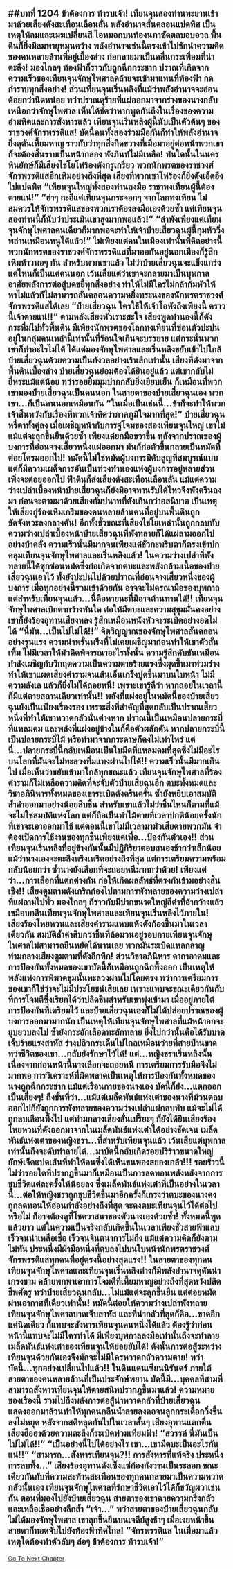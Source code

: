 ##บทที่ 1204 ข้าต้องการ ท้ารบเจ้า!
เทียนจุนสองท่านทะยานเข้ามาด้วยเสียงดังสะเทือนเลือนลั่น พลังอำนาจสั่นคลอนแปดทิศ เป็นเหตุให้ลมและเมฆเปลี่ยนสี ไอหมอกบนท้องนภาซัดตลบอบอวล พื้นดินก็ยิ่งมีลมพายุหมุนคว้าง พลังอำนาจเช่นนี้ตรงเข้าไปชักนำความคิดของคนหลายล้านที่อยู่เบื้องล่าง ก่อกลายมาเป็นคลื่นกระเพื่อมที่น่าตะลึง!
มองไกลๆ ท้องฟ้าก็ราวกับถูกฉีกกระชาก ปราณที่เกิดจากความเร็วของเทียนจุนจักษุไพศาลคล้ายจะเข้ามาแทนที่ท้องฟ้า กดกำราบทุกสิ่งอย่าง!
ส่วนเทียนจุนเริ่นหลิงที่แม้ว่าพลังอำนาจจะอ่อนด้อยกว่านิดหน่อย ทว่าปราณดุร้ายที่แผ่ออกมาจากร่างของนางกลับเหนือกว่าจักษุไพศาล เห็นได้ชัดว่าหากพูดกันถึงในเรื่องของความอำมหิตและการสังหารแล้ว เทียนจุนเริ่นหลิงผู้นี้นับเป็นตัวต้นๆ ของราชวงศ์จักรพรรดิแส!
บัดนี้คนทั้งสองร่วมมือกันก็ทำให้พลังอำนาจยิ่งดุดันเหี้ยมหาญ ราวกับว่าทุกสิ่งกีดขวางที่เมื่อมาอยู่ต่อหน้าพวกเขาก็จะต้องสิ้นราบเป็นหน้ากลอง พังภินท์ไม่มีเหลือ!
ทันใดนั้นในนครหินยักษ์ก็มีเสียงไชโยโห่ร้องดังกรูเกรียว พวกนักพรตของราชวงศ์จักรพรรดิแสฮึกเหิมอย่างถึงที่สุด เสียงที่พวกเขาโห่ร้องก็ยิ่งดังเอ็ดอึงไปแปดทิศ
“เทียนจุนใหญ่ทั้งสองท่านลงมือ ราชาทงเทียนผู้นี้ต้องตายแน่!”
“ฮ่าๆ กะอีแค่เทียนจุนกระจอกๆ จากโลกทงเทียน ไม่สมควรให้จักรพรรดิแสของพวกเราต้องลงมือเองด้วยซ้ำ แค่เทียนจุนสองท่านนี้ก็นับว่าประเมินเขาสูงมากพอแล้ว!”
“ลำพังเพียงแค่เทียนจุนจักษุไพศาลคนเดียวก็มากพอจะทำให้เจ้าป๋ายเสี่ยวฉุนผู้นี้กุมหัววิ่งพล่านเหมือนหนูได้แล้ว!”
ไม่เพียงแต่คนในเมืองเท่านั้นที่คิดอย่างนี้ พวกนักพรตของราชวงศ์จักรพรรดิแสที่มาออกันอยู่นอกเมืองก็รู้สึกเหิมห้าวพอๆ กัน สำหรับพวกเขาแล้ว ไม่ว่าป๋ายเสี่ยวฉุนจะแข็งแกร่งแค่ไหนก็เป็นแค่คนนอก เว้นเสียแต่ว่าเขาจะกลายมาเป็นบุพกาล อาศัยพลังการต่อสู้บดขยี้ทุกสิ่งอย่าง ทำให้ไม่มีใครไม่กล้าก้มหัวให้ หาไม่แล้วก็ไม่สามารถสั่นคลอนความหยิ่งทระนงของนักพรตราชวงศ์จักรพรรดิแสได้เลย
“ป๋ายเสี่ยวฉุน ใครใช้ให้เจ้าโอหังถึงเพียงนี้ คราวนี้เจ้าตายแน่!!” ตามหลังเสียงหัวเราะสะใจ เสียงพูดทำนองนี้ก็ดังกระหึ่มไปทั่วพื้นดิน
มีเพียงนักพรตของโลกทงเทียนที่ซ่อนตัวปะปนอยู่ในกลุ่มคนเหล่านี้เท่านั้นที่ร้อนใจเกินจะบรรยาย แต่กระนั้นพวกเขาก็ทำอะไรไม่ได้ ได้แต่มองจักษุไพศาลและเริ่นหลิงขยับเข้าไปใกล้ป๋ายเสี่ยวฉุนด้วยความเป็นกังวลอย่างเร้นลึกเท่านั้น
เสียงที่ดังมาจากพื้นดินเบื้องล่าง ป๋ายเสี่ยวฉุนย่อมต้องได้ยินอยู่แล้ว แต่เขากลับไม่ยี่หระแม้แต่น้อย ทว่ารอยยิ้มมุมปากกลับยิ่งเยียบเย็น ก็เหมือนที่พวกเขามองป๋ายเสี่ยวฉุนเป็นคนนอก ในสายตาของป๋ายเสี่ยวฉุนเอง พวกเขา...ก็เป็นคนนอกเหมือนกัน
“ในเมื่อเป็นเช่นนี้...ข้าก็จะทำให้พวกเจ้าสิ้นหวังกับเรื่องที่พวกเจ้าคิดว่าภาคภูมิใจมากที่สุด!” ป๋ายเสี่ยวฉุนหรี่ตาทั้งคู่ลง เมื่อเผชิญหน้ากับการจู่โจมของสองเทียนจุนใหญ่ เขาไม่แม้แต่จะลุกขึ้นยืนด้วยซ้ำ เพียงแค่ยกมือขวาขึ้น หลังจากปราณของผู้บงการที่อ่อนจางเสี้ยวหนึ่งแผ่ออกมา มันก็ก่อตัวขึ้นกลายเป็นหมัดที่ต่อยโครมออกไป!
หมัดนี้ไม่ใช่หมัดผู้บงการมิดับสูญที่สมบูรณ์แบบ แต่ก็มีความเผด็จการอันเป็นท่วงทำนองแห่งผู้บงการอยู่หลายส่วน เพิ่งจะต่อยออกไป ฟ้าดินก็ส่งเสียงดังสะเทือนเลือนลั่น แม้แต่ความว่างเปล่าเบื้องหน้าป๋ายเสี่ยวฉุนก็ยังมิอาจทานรับได้ไหวจึงพังครืนลงมา ก่อนจะตามมาด้วยเสียงกัมปนาทที่ดังเกินกว่าอสนีบาต เป็นเหตุให้เสียงกู่ร้องเหิมเกริมของคนหลายล้านคนที่อยู่บนพื้นดินถูกขัดจังหวะลงกลางคัน!
อีกทั้งชั่วขณะที่เสียงไชโยเหล่านั้นถูกกลบทับ ความว่างเปล่าเบื้องหน้าป๋ายเสี่ยวฉุนที่พังทลายก็ได้แผ่ลามออกไปอย่างบ้าคลั่ง ความเร็วนั้นมีมากจนเพียงแค่ชั่วกะพริบตาก็ตรงเข้าปกคลุมเทียนจุนจักษุไพศาลและเริ่นหลิงแล้ว!
ในความว่างเปล่าที่พังทลายนี้ได้ซุกซ่อนหมัดซึ่งก่อเกิดจากตบะและพลังกล้ามเนื้อของป๋ายเสี่ยวฉุนเอาไว้ ทั้งยังปะปนไปด้วยปราณที่อ่อนจางเสี้ยวหนึ่งของผู้บงการ เมื่อทุกอย่างนี้รวมเข้าด้วยกัน อาจจะไม่ครณามือของบุพกาล แต่สำหรับเทียนจุนแล้ว...นี่คือหายนะที่มิอาจต้านทานได้!!
เทียนจุนจักษุไพศาลเบิกตากว้างทันใด ต่อให้มีตบะและความสุขุมมั่นคงอย่างเขาก็ยังร้องอุทานเสียงหลง รู้สึกเหมือนหนังหัวจะระเบิดอย่างอดไม่ได้
“นี่มัน...เป็นไปไม่ได้!!” จิตวิญญาณของจักษุไพศาลสั่นคลอนอย่างรุนแรง ความน่าพรั่นพรึงที่ไม่เคยเผชิญมาก่อนทำให้เขาตัวสั่นเทิ้ม ไม่มีเวลาให้มัวคิดพิจารณาอะไรทั้งนั้น ความรู้สึกคับขันเหมือนกำลังเผชิญกับวิกฤตความเป็นความตายร้ายแรงซึ่งผุดขึ้นมาท่วมร่างทำให้เขาแผดเสียงคำรามจนเส้นเอ็นเกร็งปูดขึ้นมาบนใบหน้า ไม่มีความลังเล แล้วก็ยิ่งไม่ได้ถอยหนี!
เพราะเขารู้ดีว่า หากถอยในเวลานี้ ก็มีแต่ตายสถานเดียวเท่านั้น!!
พลังที่แฝงอยู่ในหมัดนี้ของป๋ายเสี่ยวฉุนยังเป็นเพียงเรื่องรอง เพราะสิ่งที่สำคัญที่สุดกลับเป็นปราณเสี้ยวหนึ่งที่ทำให้เขาหวาดกลัวนั่นต่างหาก ปราณนี้เป็นเหมือนปลายกระบี่ที่แหลมคม และพลังที่แฝงอยู่ข้างในก็คือตัวผลักดัน หากปลายกระบี่นี้เป็นปลายกระบี่ไม้ หรือทำมาจากกระดาษก็คงไม่เท่าไหร่ แต่นี่...ปลายกระบี่นี้กลับเหมือนเป็นใบมีดที่แหลมคมที่สุดซึ่งไม่มีอะไรบนโลกที่มันจะไม่ทะลวงทิ่มแทงผ่านไปได้!!
ความเร็วนั้นมีมากเกินไป เมื่อเห็นว่าขยับเข้ามาใกล้ทุกขณะแล้ว เทียนจุนจักษุไพศาลที่ร้องคำรามก็ไม่เหลือความคิดที่จะจับตัวป๋ายเสี่ยฉุนอีก ตบะทั้งหมดและวิชาอภินิหารทั้งหมดของเขาระเบิดดังครืนครั่น ซ้ำยังหยิบเอาสมบัติล้ำค่าออกมาอย่างน้อยสิบชิ้น สำหรับเขาแล้วไม่ว่าชิ้นไหนก็ตามที่แม้จะไม่ใช่สมบัติแห่งโลก แต่ก็ถือเป็นท่าไม้ตายที่เวลาปกติน้อยครั้งนักที่เขาจะเอาออกมาใช้ แต่ตอนนี้เขาไม่มีเวลามามัวเสียดายพวกมัน จำต้องเปิดการใช้งานของทุกชิ้นเพียงแค่เพื่อ...ป้องกันตัวเอง!!
ส่วนเทียนจุนเริ่นหลิงที่อยู่ข้างกันนั้นมีปฏิกิริยาตอบสนองช้ากว่าเล็กน้อย แม้ว่านางเองจะตะลึงพรึงเพริดอย่างถึงที่สุด แต่การเตรียมความพร้อมกลับน้อยกว่า ซ้ำนางยังเลือกที่จะถอยหนีมากกว่าด้วย!
เพียงแต่ว่า...การเลือกที่แตกต่างกัน ก่อให้เกิดผลลัพธ์ที่ตรงกันข้ามอย่างสิ้นเชิง!!
เสียงตูมตามดังเกริกก้องไปตามการพังทลายของความว่างเปล่าที่แผ่ลามไปทั่ว มองไกลๆ ก็ราวกับมีปากขนาดใหญ่สีดำที่อ้ากว้างแล้วเขมือบกลืนเทียนจุนจักษุไพศาลและเทียนจุนเริ่นหลิงไว้ภายใน!
เสียงร้องโหยหวนและเสียงคำรามแหบแห้งดังก้องขึ้นมาในเวลาเดียวกัน สมบัติล้ำค่าสิบกว่าชิ้นที่ล้อมวนอยู่รอบกายเทียนจุนจักษุไพศาลไม่สามารถยืนหยัดได้นานเลย พวกมันระเบิดแหลกลาญท่ามกลางเสียงตูมตามที่ดังอึกทึก!
ส่วนวิชาอภินิหาร คาถาอาคมและการป้องกันทั้งหมดของเขาบัดนี้ก็เหมือนถูกฉีกทึ้งออก เป็นเหตุให้พลังแห่งการพิฆาตขุมนั้นทะลวงผ่านไปโดยตรง ทว่าการเตรียมการของเขาก็ใช่ว่าจะไม่มีประโยชน์เสียเลย เพราะแทบจะขณะเดียวกันกับที่การโจมตีซึ่งเรียกได้ว่าปลิดชีพสำหรับเขาพุ่งเข้ามา เมื่ออยู่ภายใต้การป้องกันที่เตรียมไว้ และป๋ายเสี่ยวฉุนเองก็ไม่ได้ปล่อยปราณของผู้บงการออกมามากนัก เป็นเหตุให้เทียนจุนจักษุไพศาลที่แม้หน้าอกจะยุบยวบลงไป ซ้ำยังกระอักเลือดทะลักทลาย ยิ่งไปกว่านั้นคือได้รับบาดเจ็บร้ายแรงสาหัส ร่างปลิวกระเด็นไปไกลเหมือนว่ายที่สายป่านขาด ทว่าชีวิตของเขา...กลับยังรักษาไว้ได้!
แต่...หญิงชราเริ่นหลิงนั้น เนื่องจากก่อนหน้านี้นางเลือกจะถอยหนี การเตรียมการรับมือจึงไม่มากพอ การวิเคราะห์ที่ผิดพลาดเป็นเหตุให้การป้องกันทั้งหมดของนางถูกฉีกกระชาก แม้แต่เรือนกายของนางเอง บัดนี้ก็ยัง...แตกออกเป็นเสี่ยงๆ!
ถึงขั้นที่ว่า...แม้แต่เมล็ดพันธ์แห่งเต๋าของนางที่ม้วนตลบออกไปก็ยังถูกการพังทลายของความว่างเปล่าแผ่กลบทับ แม้จะไม่ได้ถูกลบเลือนทิ้งไป แต่ท่ามกลางเสียงลั่นเปรี๊ยะๆ ก็ยังได้ยินเสียงร้องโหยหวนที่ดังออกมาจากในเมล็ดพันธ์แห่งเต๋าได้อย่างชัดเจน เมล็ดพันธ์แห่งเต๋าของหญิงชรา...ที่สำหรับเทียนจุนแล้ว เว้นเสียแต่บุพกาลเท่านั้นถึงจะดับทำลายได้...มาบัดนี้กลับเกิดรอยปริร้าวขนาดใหญ่ยักษ์เจ็ดแปดเส้นที่ทำให้คนซึ่งได้เห็นขนพองสยองเกล้า!!!
รอยร้าวนี้ไม่ว่ารอยใดที่ปรากฏขึ้นมาก็เหมือนเป็นการลดทอนพลังหลังจากการชุบชีวิตแต่ละครั้งให้น้อยลง ซึ่งเมล็ดพันธ์แห่งเต๋าที่เป็นอย่างในเวลานี้...ต่อให้หญิงชราถูกชุบชีวิตขึ้นมาอีกครั้งก็เกรงว่าตบะของนางคงถูกลดทอนให้อ่อนกำลังอย่างถึงที่สุด จะคงตบะเทียนจุนไว้ได้ต่อไปหรือไม่ ก็อาจต้องดูที่โชควาสนาของตัวนางเองด้วยซ้ำ!
ทั้งหมดนี้พูดแล้วยาว แต่ในความเป็นจริงกลับเกิดขึ้นในเวลาเพียงชั่วสายฟ้าแลบ เร็วจนน่าเหลือเชื่อ เร็วจนจินตนาการไม่ถึง แม้แต่ความคิดก็ยังตามไม่ทัน ประหนึ่งมีฝ่ามือหนึ่งที่ตบลงไปบนใบหน้านักพรตราชวงศ์จักรพรรดิแสทุกคนที่อยู่ตรงนี้อย่างสุดแรง!!
ในสายตาของทุกคน เทียนจุนจักษุไพศาลและเทียนจุนเริ่นหลิงต่างก็มีพลังอำนาจดุดันน่าเกรงขาม คล้ายพกพาเอาการโจมตีที่เหี้ยมหาญอย่างถึงที่สุดหวังปลิดชีพศัตรู ทว่าป๋ายเสี่ยวฉุนกลับ...ไม่แม้แต่จะลุกขึ้นยืน แค่ต่อยหมัดผ่านอากาศทีเดียวเท่านั้น!
หมัดนี้ต่อยให้ความว่างเปล่าพังทลาย เทียนจุนจักษุไพศาลบาดเจ็บสาหัส และที่น่ากลัวที่สุดก็คือ...ขาดอีกแค่นิดเดียว ก็แทบจะสังหารเทียนจุนคนหนึ่งได้แล้ว ต้องรู้ว่าก่อนหน้านี้แทบจะไม่มีใครทำได้ มีเพียงบุพกาลลงมือเท่านั้นถึงจะทำลายเมล็ดพันธ์แห่งเต๋าของเทียนจุนให้ย่อยยับได้!
ดังนั้นการต่อสู้ระหว่างเทียนจุนด้วยกันเองจึงมักจะไม่มีใครหวาดกลัวความตาย!
ทว่าบัดนี้...ทุกอย่างเปลี่ยนไปแล้ว!!
ในดินแดนเซียนนิรันดร์ ภายใต้สายตาของคนหลายล้านที่เป็นประจักษ์พยาน บัดนี้มี...บุคคลที่สามที่สามารถสังหารเทียนจุนให้ตายสนิทปรากฎขึ้นมาแล้ว!
ความหมายของเรื่องนี้ รวมไปถึงพลังการต่อสู้น่าหวาดกลัวที่ป๋ายเสี่ยวฉุนแสดงออกมาล้วนทำให้ทุกคนกลืนน้ำลายลงคอจนลูกกระเดือกวิ่งขึ้นลงไม่หยุด หลังจากสติหลุดกันไปในเวลาสั้นๆ เสียงอุทานแตกตื่น เสียงฮือฮาด้วยความตะลึงก็ระเบิดท่วมเทียมฟ้า!
“สวรรค์ นี่มันเป็นไปไม่ได้!!”
“เป็นอย่างนี้ไปได้อย่างไร เขา...เขามีตบะเป็นอะไรกันแน่!!”
“สามารถ...สังหารเทียนจุน?!! การสังหารที่แท้จริง ประหนึ่งการลบทิ้ง...”
เสียงร้องอุทานดังเซ็งแซ่ก้องกังวานเป็นระลอก ขณะเดียวกันกับที่ความสะท้านสะเทือนของทุกคนกลายมาเป็นความหวาดกลัวนั้นเอง เทียนจุนจักษุไพศาลที่รักษาชีวิตเอาไว้ได้ก็ขวัญผวาเช่นกัน ตอนที่มองไปยังป๋ายเสี่ยวฉุน สายตาของเขาฉายความกริ่งกลัวและเหลือเชื่ออย่างลึกล้ำ
“เจ้า...”
ทว่าสายตาของป๋ายเสี่ยวฉุนกลับไม่ได้มองจักษุไพศาล เขาลุกขึ้นยืนบนเจดีย์สูงช้าๆ เมื่อเงยหน้าขึ้น สายตาก็ทอดจับไปยังท้องฟ้าทิศไกล!
“จักรพรรดิแส ในเมื่อมาแล้ว เหตุใดต้องทำตัวลับๆ ล่อๆ ข้าต้องการ ท้ารบเจ้า!”
------


[Go To Next Chapter]( ./178.md)